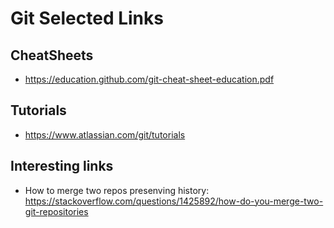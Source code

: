 # Git Selected Links

## CheatSheets

  * https://education.github.com/git-cheat-sheet-education.pdf

## Tutorials

  * https://www.atlassian.com/git/tutorials

## Interesting links

  * How to merge two repos presenving history: https://stackoverflow.com/questions/1425892/how-do-you-merge-two-git-repositories
